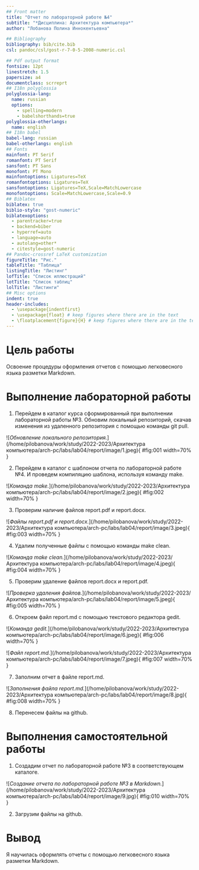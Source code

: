 ```yaml
---
## Front matter
title: "Отчет по лабораторной работе №4"
subtitle: "*Дисциплина: Архитектура компьютера*"
author: "Лобанова Полина Иннокентьевна"

## Bibliography
bibliography: bib/cite.bib
csl: pandoc/csl/gost-r-7-0-5-2008-numeric.csl

## Pdf output format
fontsize: 12pt
linestretch: 1.5
papersize: a4
documentclass: scrreprt
## I18n polyglossia
polyglossia-lang:
  name: russian
  options:
	- spelling=modern
	- babelshorthands=true
polyglossia-otherlangs:
  name: english
## I18n babel
babel-lang: russian
babel-otherlangs: english
## Fonts
mainfont: PT Serif
romanfont: PT Serif
sansfont: PT Sans
monofont: PT Mono
mainfontoptions: Ligatures=TeX
romanfontoptions: Ligatures=TeX
sansfontoptions: Ligatures=TeX,Scale=MatchLowercase
monofontoptions: Scale=MatchLowercase,Scale=0.9
## Biblatex
biblatex: true
biblio-style: "gost-numeric"
biblatexoptions:
  - parentracker=true
  - backend=biber
  - hyperref=auto
  - language=auto
  - autolang=other*
  - citestyle=gost-numeric
## Pandoc-crossref LaTeX customization
figureTitle: "Рис."
tableTitle: "Таблица"
listingTitle: "Листинг"
lofTitle: "Список иллюстраций"
lotTitle: "Список таблиц"
lolTitle: "Листинги"
## Misc options
indent: true
header-includes:
  - \usepackage{indentfirst}
  - \usepackage{float} # keep figures where there are in the text
  - \floatplacement{figure}{H} # keep figures where there are in the text
---
```


# Цель работы

Освоение процедуры оформления отчетов с помощью легковесного языка разметки Markdown.

# Выполнение лабораторной работы

1. Перейдем в каталог курса сформированный при выполнении лабораторной работы №3. Обновим локальный репозиторий, скачав изменения из удаленного репозитория с помощью команды git pull. 

![*Обновление локального репозитория.*](/home/pilobanova/work/study/2022-2023/Архитектура компьютера/arch-pc/labs/lab04/report/image/1.jpeg){ #fig:001 width=70% }

2. Перейдем в каталог с шаблоном отчета по лабораторной работе №4. И проведем компиляцию шаблона, используя команду make.

![*Команда make.*](/home/pilobanova/work/study/2022-2023/Архитектура компьютера/arch-pc/labs/lab04/report/image/2.jpeg){ #fig:002 width=70% }

3. Проверим наличие файлов report.pdf и report.docx.

![*Файлы report.pdf и report.docx.*](/home/pilobanova/work/study/2022-2023/Архитектура компьютера/arch-pc/labs/lab04/report/image/3.jpeg){ #fig:003 width=70% }

4. Удалим полученные файлы с помощью команды make clean.

![*Команда make clean.*](/home/pilobanova/work/study/2022-2023/Архитектура компьютера/arch-pc/labs/lab04/report/image/4.jpeg){ #fig:004 width=70% }

5. Проверим удаление файлов report.docx и report.pdf.

![*Проверка удаления файлов.*](/home/pilobanova/work/study/2022-2023/Архитектура компьютера/arch-pc/labs/lab04/report/image/5.jpeg){ #fig:005 width=70% }

6. Откроем файл report.md с помощью текстового редактора gedit.

![*Команда gedit.*](/home/pilobanova/work/study/2022-2023/Архитектура компьютера/arch-pc/labs/lab04/report/image/6.jpeg){ #fig:006 width=70% }

![*Файл report.md.*](/home/pilobanova/work/study/2022-2023/Архитектура компьютера/arch-pc/labs/lab04/report/image/7.jpeg){ #fig:007 width=70% }

7. Заполним отчет в файле report.md.

![*Заполнения файла report.md.*](/home/pilobanova/work/study/2022-2023/Архитектура компьютера/arch-pc/labs/lab04/report/image/8.jpg){ #fig:008 width=70% }

8. Перенесем файлы на github.

# Выполнения самостоятельной работы

1. Создадим отчет по лабораторной работе №3 в соответствующем каталоге.

![*Создание отчета по лабораторной работе №3 в Markdown.*](/home/pilobanova/work/study/2022-2023/Архитектура компьютера/arch-pc/labs/lab04/report/image/9.jpg){ #fig:010 width=70% }

2. Загрузим файлы на github.

# Вывод

Я научилась оформлять отчеты с помощью легковесного языка разметки Markdown.
